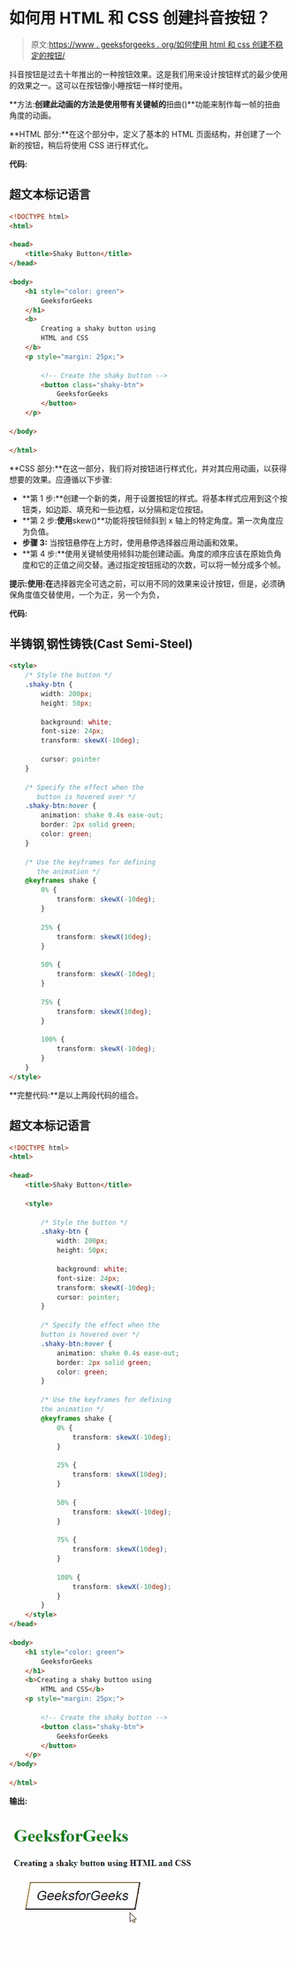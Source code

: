 # 如何用 HTML 和 CSS 创建抖音按钮？

> 原文:[https://www . geeksforgeeks . org/如何使用 html 和 css 创建不稳定的按钮/](https://www.geeksforgeeks.org/how-to-create-shaky-button-using-html-and-css/)

抖音按钮是过去十年推出的一种按钮效果。这是我们用来设计按钮样式的最少使用的效果之一。这可以在按钮像小睡按钮一样时使用。

**方法:**创建此动画的方法是使用带有关键帧的**扭曲()**功能来制作每一帧的扭曲角度的动画。

**HTML 部分:**在这个部分中，定义了基本的 HTML 页面结构，并创建了一个新的按钮，稍后将使用 CSS 进行样式化。

**代码:**

## 超文本标记语言

```html
<!DOCTYPE html>
<html>

<head>
    <title>Shaky Button</title>
</head>

<body>
    <h1 style="color: green">
        GeeksforGeeks
    </h1>
    <b>
        Creating a shaky button using
        HTML and CSS
    </b>
    <p style="margin: 25px;">

        <!-- Create the shaky button -->
        <button class="shaky-btn">
            GeeksforGeeks
        </button>
    </p>

</body>

</html>
```

**CSS 部分:**在这一部分，我们将对按钮进行样式化，并对其应用动画，以获得想要的效果。应遵循以下步骤:

*   **第 1 步:**创建一个新的类，用于设置按钮的样式。将基本样式应用到这个按钮类，如边距、填充和一些边框，以分隔和定位按钮。
*   **第 2 步:**使用**skew()**功能将按钮倾斜到 x 轴上的特定角度。第一次角度应为负值。
*   **步骤 3:** 当按钮悬停在上方时，使用悬停选择器应用动画和效果。
*   **第 4 步:**使用关键帧使用倾斜功能创建动画。角度的顺序应该在原始负角度和它的正值之间交替。通过指定按钮摇动的次数，可以将一帧分成多个帧。

**提示:**使用**:在**选择器完全可选之前，可以用不同的效果来设计按钮，但是，必须确保角度值交替使用，一个为正，另一个为负，

**代码:**

## 半铸钢ˌ钢性铸铁(Cast Semi-Steel)

```html
<style>
    /* Style the button */
    .shaky-btn {
        width: 200px;
        height: 50px;

        background: white;
        font-size: 24px;
        transform: skewX(-10deg);

        cursor: pointer
    }

    /* Specify the effect when the
       button is hovered over */
    .shaky-btn:hover {
        animation: shake 0.4s ease-out;
        border: 2px solid green;
        color: green;
    }

    /* Use the keyframes for defining 
       the animation */
    @keyframes shake {
        0% {
            transform: skewX(-10deg);
        }

        25% {
            transform: skewX(10deg);
        }

        50% {
            transform: skewX(-10deg);
        }

        75% {
            transform: skewX(10deg);
        }

        100% {
            transform: skewX(-10deg);
        }
    }
</style>
```

**完整代码:**是以上两段代码的组合。

## 超文本标记语言

```html
<!DOCTYPE html>
<html>

<head>
    <title>Shaky Button</title>

    <style>

        /* Style the button */
        .shaky-btn {
            width: 200px;
            height: 50px;

            background: white;
            font-size: 24px;
            transform: skewX(-10deg);
            cursor: pointer;
        }

        /* Specify the effect when the
        button is hovered over */
        .shaky-btn:hover {
            animation: shake 0.4s ease-out;
            border: 2px solid green;
            color: green;
        }

        /* Use the keyframes for defining 
        the animation */
        @keyframes shake {
            0% {
                transform: skewX(-10deg);
            }

            25% {
                transform: skewX(10deg);
            }

            50% {
                transform: skewX(-10deg);
            }

            75% {
                transform: skewX(10deg);
            }

            100% {
                transform: skewX(-10deg);
            }
        }
    </style>
</head>

<body>
    <h1 style="color: green">
        GeeksforGeeks
    </h1>
    <b>Creating a shaky button using
        HTML and CSS</b>
    <p style="margin: 25px;">

        <!-- Create the shaky button -->
        <button class="shaky-btn">
            GeeksforGeeks
        </button>
    </p>
</body>

</html>
```

**输出:**

![](img/614a63210eda1216c29976897e181228.png)